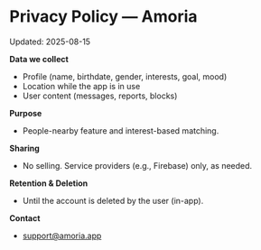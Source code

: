 # Privacy Policy — Amoria
Updated: 2025-08-15

**Data we collect**
- Profile (name, birthdate, gender, interests, goal, mood)
- Location while the app is in use
- User content (messages, reports, blocks)

**Purpose**
- People-nearby feature and interest-based matching.

**Sharing**
- No selling. Service providers (e.g., Firebase) only, as needed.

**Retention & Deletion**
- Until the account is deleted by the user (in-app).

**Contact**
- support@amoria.app
